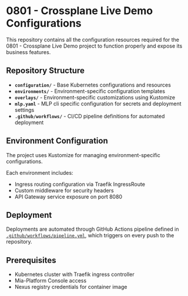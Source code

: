 # 0801 - Crossplane Live Demo Configurations

This repository contains all the configuration resources required for the 0801 - Crossplane Live Demo project to function properly and expose its business features.

## Repository Structure

- **`configuration/`** - Base Kubernetes configurations and resources
- **`environments/`** - Environment-specific configuration templates
- **`overlays/`** - Environment-specific customizations using Kustomize
- **`mlp.yaml`** - MLP cli specific configuration for secrets and deployment settings
- **`.github/workflows/`** - CI/CD pipeline definitions for automated deployment

## Environment Configuration

The project uses Kustomize for managing environment-specific configurations.

Each environment includes:
- Ingress routing configuration via Traefik IngressRoute
- Custom middleware for security headers
- API Gateway service exposure on port 8080

## Deployment

Deployments are automated through GitHub Actions pipeline defined in [`.github/workflows/pipeline.yml`](.github/workflows/pipeline.yml), which triggers on every push to the repository.

## Prerequisites

- Kubernetes cluster with Traefik ingress controller
- Mia-Platform Console access
- Nexus registry credentials for container image
